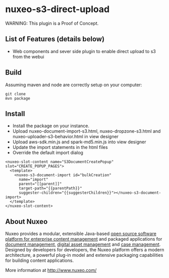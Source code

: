 nuxeo-s3-direct-upload
===================

WARNING: This plugin is a Proof of Concept. 

## List of Features (details below)

- Web components and sever side plugin to enable direct upload to s3 from the webui


## Build

Assuming maven and node are correctly setup on your computer:

```
git clone 
mvn package
```

## Install

- Install the package on your instance. 
- Upload nuxeo-document-import-s3.html, nuxeo-dropzone-s3.html and nuxeo-uploader-s3-behavior.html in view designer
- Upload aws-sdk.min.js and spark-md5.min.js into view designer 
- Update the import statements in the html files
- Override the default import dialog

```
<nuxeo-slot-content name="S3DocumentCreatePopup" slot="CREATE_POPUP_PAGES">
  <template>
    <nuxeo-s3-document-import id="bulkCreation"
      name="import"
      parent="[[parent]]"
      target-path="{{parentPath}}"
      suggester-children="{{suggesterChildren}}"></nuxeo-s3-document-import>
  </template>
</nuxeo-slot-content>
```


## About Nuxeo

Nuxeo provides a modular, extensible Java-based [open source software platform for enterprise content management](http://www.nuxeo.com/en/products/ep) and packaged applications for [document management](http://www.nuxeo.com/en/products/document-management), [digital asset management](http://www.nuxeo.com/en/products/dam) and [case management](http://www.nuxeo.com/en/products/case-management). Designed by developers for developers, the Nuxeo platform offers a modern architecture, a powerful plug-in model and extensive packaging capabilities for building content applications.

More information at <http://www.nuxeo.com/>
